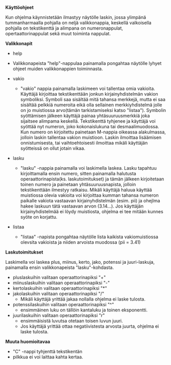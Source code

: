 **Käyttöohjeet**

Kun ohjelma käynnistetään ilmastyy näytölle laskin, jossa ylimpänä tummanharmaalla pohjalla on neljä valikkonappia, keskellä valkoisella pohjalla on tekstikenttä ja alimpana on numeronappulat, opertaattorinappulat sekä muut toiminta nappulat.

**Valikkonapit**

- help
 * Valikkonapeista "help"-nappulaa painamalla pongahtaa näytölle lyhyet ohjeet muiden valikkonappien toiminnasta.

- vakio
  * "vakio" nappia painamalla laskimeen voi tallentaa omia vakioita. Käyttäjä kirjoittaa tekstikenttään jonkun kirjainyhdistelmän vakion symboliksi. Symboli saa sisältää mitä tahansa merkkejä, mutta ei saa sisältää pelkkiä numeroita eikä olla sellainen merkkiyhdistelmä jolle on jo muistiossa arvo(tämän tarkistamiseksi katso "listaa"). Symbolin syöttämisen jälkeen käyttäjä painaa yhtäsuuruusmerkkiä joka sijaitsee alimpama keskellä. Tekstikenttä tyhjenee ja käyttäjä voi syöttää nyt numeron, joko kokonaislukuna tai desmaalimuodossa. Kun numero on kirjoitettu painetaan M-nappia oikeassa alakulmassa, jolloin laskin tallentaa vakion muistioon. Laskin ilmoittaa lisäämisen onnistumisesta, tai vaihtoehtoisesti ilmoittaa mikäli käyttäjän syötteissä on ollut jotain vikaa.

- lasku
  * "lasku" -nappia painamalla voi laskimella laskea. Lasku tapahtuu kirjoittamalla ensin numero, sitten painamalla halutusta operaattorinapista(ks. laskutoimitukset) ja tämän jälkeen kirjoitetaan toinen numero ja painetaan yhtäsuuruusnapista, jolloin tekstikenttään ilmestyy ratkaisu. Mikäli käyttäjä haluua käyttää muistiossa olevia vakioita voi kirjoittaa kumman tahansa numeron paikalle vakiota vastaavan kirjainyhdistelmän (esim. pii) ja ohejlma hakee laskuun tätä vastaavan arvon (3.14...). Jos käyttäjän kirjainyhdistelmää ei löydy muistiosta, ohjelma ei tee mitään kunnes syöte on korjattu.

- listaa
  * "listaa" -napista pongahtaa näytölle lista kaikista vakiomuistiossa olevsita vakioista ja niiden arvoista muodossa (pii = 3.41)

**Laskutoimitukset**

Laskimella voi laskea plus, miinus, kerto, jako, potenssi ja juuri-laskuja, painamalla ensin valikkonapeista "lasku"-kohdasta.

- pluslaskuihin valitaan operaattorinapiksi "+"
- miinuslaskuihin valitaan operaattorinapiksi "-"
- kertolaskuihin valitaan operaattorinapiksi "*"
- jakolaskuihin valitaan operaattorinapiksi "/"
  * Mikäli käyttäjä yrittää jakaa nollalla ohjelma ei laske tulosta.
- potenssilaskuihin valitaan operaattorinapiksi "^"
  * ensimmäinen luku on tällöin kantaluku ja toinen eksponentti.
- juurilaskuihin valitaan operaattorinapiksi "r"
  * ensimmäisistä luvutsa otetaan toisen luvun juuri.
  * Jos käyttäjä yrittää ottaa negatiivistesta arvosta juurta, ohjelma ei laske tulosta.

**Muuta huomioitavaa**
 - "C" -nappi tyhjenttä tekstikentän
 - pilkkua ei voi laittaa kahta kertaa.
